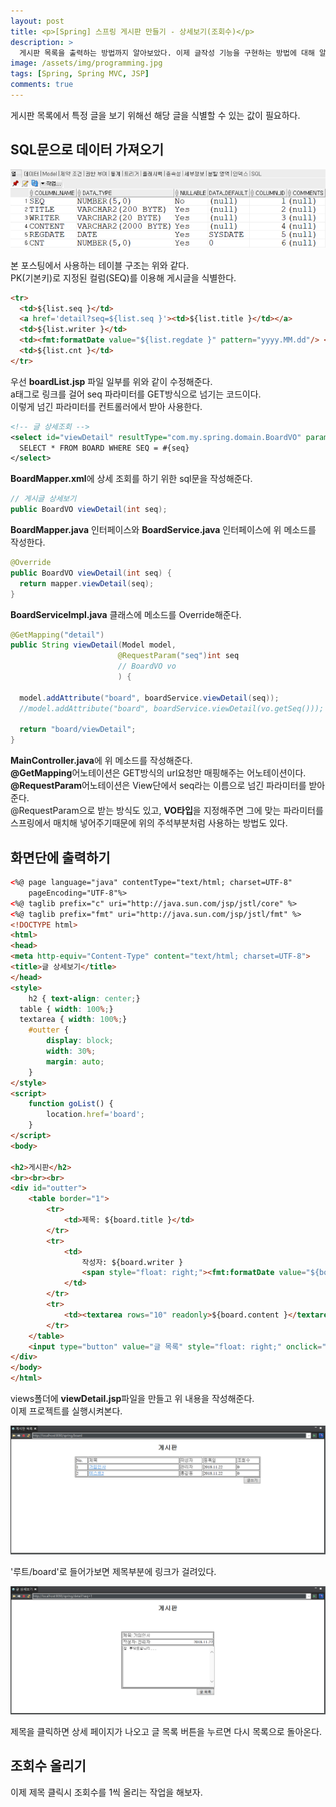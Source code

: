 ```yaml
---
layout: post
title: <p>[Spring] 스프링 게시판 만들기 - 상세보기(조회수)</p>
description: >
  게시판 목록을 출력하는 방법까지 알아보았다. 이제 글작성 기능을 구현하는 방법에 대해 알아본다.
image: /assets/img/programming.jpg
tags: [Spring, Spring MVC, JSP]
comments: true
---
```

<head>
  <link rel="stylesheet" type="text/css" href="../../assets/css/obsidian.css" />
</head>
 
 게시판 목록에서 특정 글을 보기 위해선 해당 글을 식별할 수 있는 값이 필요하다.<br>
 
## SQL문으로 데이터 가져오기

 <img src="/assets/img/spring/oracle7.png">
 
 본 포스팅에서 사용하는 테이블 구조는 위와 같다.<br>
 PK(기본키)로 지정된 컬럼(SEQ)를 이용해 게시글을 식별한다.<br>

~~~html
<tr>
  <td>${list.seq }</td>
  <a href='detail?seq=${list.seq }'><td>${list.title }</td></a>
  <td>${list.writer }</td>
  <td><fmt:formatDate value="${list.regdate }" pattern="yyyy.MM.dd"/> </td>
  <td>${list.cnt }</td>
</tr>
~~~
 
 우선 **boardList.jsp** 파일 일부를 위와 같이 수정해준다.<br>
 a태그로 링크를 걸어 seq 파라미터를 GET방식으로 넘기는 코드이다.<br>
 이렇게 넘긴 파라미터를 컨트롤러에서 받아 사용한다.

~~~xml
<!-- 글 상세조회 -->
<select id="viewDetail" resultType="com.my.spring.domain.BoardVO" parameterType="int">
  SELECT * FROM BOARD WHERE SEQ = #{seq}
</select>
~~~

**BoardMapper.xml**에 상세 조회를 하기 위한 sql문을 작성해준다.

~~~java
// 게시글 상세보기
public BoardVO viewDetail(int seq);
~~~

**BoardMapper.java** 인터페이스와 **BoardService.java** 인터페이스에 위 메소드를 작성한다.

~~~java
@Override
public BoardVO viewDetail(int seq) {
  return mapper.viewDetail(seq);
}
~~~

**BoardServiceImpl.java** 클래스에 메소드를 Override해준다.

~~~java
@GetMapping("detail")
public String viewDetail(Model model, 
                        @RequestParam("seq")int seq
                        // BoardVO vo
                        ) {
  
  model.addAttribute("board", boardService.viewDetail(seq));
  //model.addAttribute("board", boardService.viewDetail(vo.getSeq()));

  return "board/viewDetail";
}
~~~

**MainController.java**에 위 메소드를 작성해준다.<br>
**@GetMapping**어노테이션은 GET방식의 url요청만 매핑해주는 어노테이션이다.<br>
**@RequestParam**어노테이션은 View단에서 seq라는 이름으로 넘긴 파라미터를 받아준다.<br>
@RequestParam으로 받는 방식도 있고, **VO타입**을 지정해주면 그에 맞는 파라미터를 스프링에서 매치해 넣어주기때문에 위의 주석부분처럼 사용하는 방법도 있다.

## 화면단에 출력하기

~~~html
<%@ page language="java" contentType="text/html; charset=UTF-8"
    pageEncoding="UTF-8"%>
<%@ taglib prefix="c" uri="http://java.sun.com/jsp/jstl/core" %>
<%@ taglib prefix="fmt" uri="http://java.sun.com/jsp/jstl/fmt" %>
<!DOCTYPE html>
<html>
<head>
<meta http-equiv="Content-Type" content="text/html; charset=UTF-8">
<title>글 상세보기</title>
</head>
<style>
	h2 { text-align: center;}
  table { width: 100%;}
  textarea { width: 100%;}
 	#outter {
		display: block;
		width: 30%;
		margin: auto;
	}
</style>
<script>
	function goList() {
		location.href='board';
	}
</script>
<body>

<h2>게시판</h2>
<br><br><br>
<div id="outter">
	<table border="1">
		<tr>
			<td>제목: ${board.title }</td>
		</tr>
		<tr>
			<td>
				작성자: ${board.writer }
				<span style="float: right;"><fmt:formatDate value="${board.regdate }" pattern="yyyy.MM.dd"/></span>
			</td>
		</tr>
		<tr>
			<td><textarea rows="10" readonly>${board.content }</textarea></td>
		</tr>
	</table>
	<input type="button" value="글 목록" style="float: right;" onclick="goList()"> 
</div>
</body>
</html>
~~~

views폴더에 **viewDetail.jsp**파일을 만들고 위 내용을 작성해준다.<br>
이제 프로젝트를 실행시켜본다. 

<img src="/assets/img/spring/boardList3.png">

'루트/board'로 들어가보면 제목부분에 링크가 걸려있다.

<img src="/assets/img/spring/viewDetail.png">

제목을 클릭하면 상세 페이지가 나오고 글 목록 버튼을 누르면 다시 목록으로 돌아온다.

## 조회수 올리기

이제 제목 클릭시 조회수를 1씩 올리는 작업을 해보자.